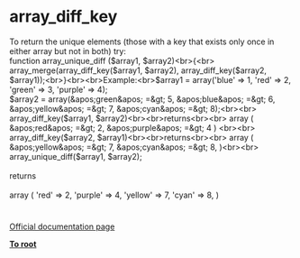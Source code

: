 # array_diff_key



To return the unique elements (those with a key that exists only once in either array but not in both) try:<br>function array_unique_diff ($array1, $array2)<br>{<br>  array_merge(array_diff_key($array1, $array2), array_diff_key($array2, $array1));<br>}<br><br>Example:<br>$array1 = array(&apos;blue&apos;  =&gt; 1, &apos;red&apos;  =&gt; 2, &apos;green&apos;  =&gt; 3, &apos;purple&apos; =&gt; 4);<br>$array2 = array(&apos;green&apos; =&gt; 5, &apos;blue&apos; =&gt; 6, &apos;yellow&apos; =&gt; 7, &apos;cyan&apos;   =&gt; 8);<br><br>  array_diff_key($array1, $array2)<br><br>returns<br><br>  array ( &apos;red&apos; =&gt; 2, &apos;purple&apos; =&gt; 4 ) <br><br>  array_diff_key($array2, $array1)<br><br>returns<br><br>  array ( &apos;yellow&apos; =&gt; 7, &apos;cyan&apos; =&gt; 8, )<br><br>  array_unique_diff($array1, $array2);<br>  <br>returns<br><br>  array ( &apos;red&apos; =&gt; 2, &apos;purple&apos; =&gt; 4, &apos;yellow&apos; =&gt; 7, &apos;cyan&apos; =&gt; 8, )  

#

[Official documentation page](https://www.php.net/manual/en/function.array-diff-key.php)

**[To root](/README.md)**